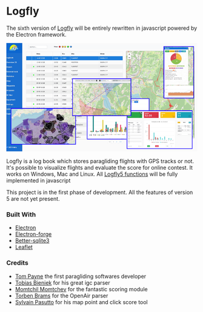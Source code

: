 # Logfly
The sixth version of [Logfly](https://github.com/giloutho/Logfly5) will be entirely rewritten in javascript powered by the Electron framework.

![pres1](./src/assets/img/Presentation_uk.png)

Logfly is a log book which stores paragliding flights with GPS tracks or not. It's possible to visualize flights and evaluate the score for online contest. It works on Windows, Mac and Linux. All [Logfly5 functions](https://github.com/giloutho/Logfly5#readme) will be fully implemented in javascript

This project is in the first phase of development. All the features of version 5 are not yet present.

### Built With
* [Electron](https://www.electronjs.org/)
* [Electron-forge](https://github.com/electron-userland/electron-forge)
* [Better-sqlite3](https://github.com/JoshuaWise/better-sqlite3)
* [Leaflet](https://github.com/Leaflet/Leaflet)

### Credits
- [Tom Payne](https://github.com/twpayne) the first paragliding softwares developer
- [Tobias Bieniek](https://github.com/Turbo87/igc-parser) for his great igc parser
- [Momtchil Momtchev](https://github.com/mmomtchev) for the fantastic scoring module
- [Torben Brams](https://github.com/tbrams/OpenAirJS) for the OpenAir parser 
- [Sylvain Pasutto](https://github.com/spasutto/test-igc-xc-score/tree/master) for his map point and click score tool 